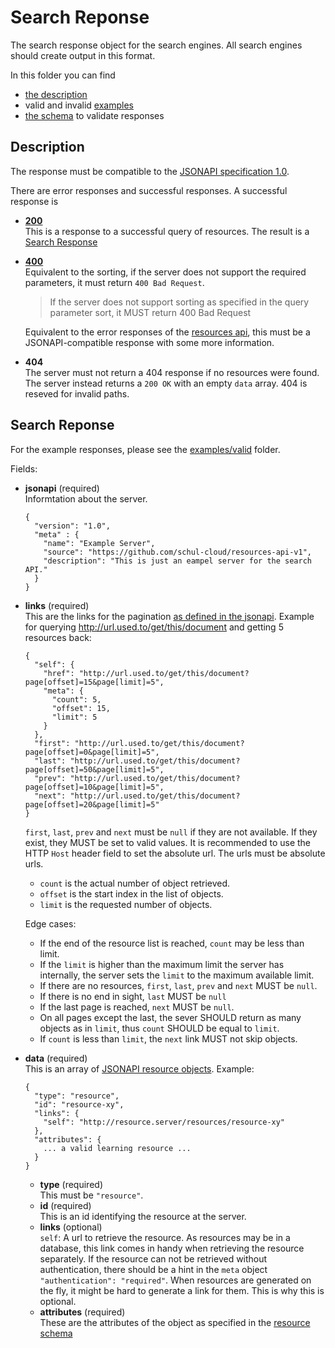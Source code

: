 # Search Reponse

The search response object for the search engines.
All search engines should create output in this format.

In this folder you can find

- [the description][description]
- valid and invalid [examples](examples)
- [the schema][schema] to validate responses

## Description
[description]: #description

The response must be compatible to the [JSONAPI specification 1.0][jsonapi].

There are error responses and successful responses.
A successful response is

- [**200**](http://jsonapi.org/format/#fetching-resources-responses-200)  
  This is a response to a successful query of resources.
  The result is a [Search Response][search-response]
- [**400**](http://jsonapi.org/format/#fetching-sorting)  
  Equivalent to the sorting, if the server does not support the required parameters,
  it must return `400 Bad Request`.

  > If the server does not support sorting as specified in the query parameter sort, it MUST return 400 Bad Request
  
  Equivalent to the error responses of the [resources api][resource-api],
  this must be a JSONAPI-compatible response with some more information.
- **404**  
  The server must not return a 404 response if no resources were found.
  The server instead returns a `200 OK` with an empty `data` array.
  404 is reseved for invalid paths.

## Search Reponse
[search-response]: #search-response

For the example responses, please see the [examples/valid](examples/valid) folder.

Fields:

- **jsonapi** (required)  
  Informtation about the server.
  ```
  {
    "version": "1.0",
    "meta" : {
      "name": "Example Server",
      "source": "https://github.com/schul-cloud/resources-api-v1",
      "description": "This is just an eampel server for the search API."
    }
  }
  ```
- **links** (required)  
  This are the links for the pagination [as defined in the jsonapi](http://jsonapi.org/format/#fetching-pagination).
  Example for querying <http://url.used.to/get/this/document> and getting 5 resources back:
  ```
  {
    "self": {
      "href": "http://url.used.to/get/this/document?page[offset]=15&page[limit]=5",
      "meta": {
        "count": 5,
        "offset": 15,
        "limit": 5
      }
    },
    "first": "http://url.used.to/get/this/document?page[offset]=0&page[limit]=5",
    "last": "http://url.used.to/get/this/document?page[offset]=50&page[limit]=5",
    "prev": "http://url.used.to/get/this/document?page[offset]=10&page[limit]=5",
    "next": "http://url.used.to/get/this/document?page[offset]=20&page[limit]=5"
  }
  ```
  `first`, `last`, `prev` and `next` must be `null` if they are not available.
  If they exist, they MUST be set to valid values.
  It is recommended to use the HTTP `Host` header field to set the absolute url.
  The urls must be absolute urls.
  
  - `count` is the actual number of object retrieved.
  - `offset` is the start index in the list of objects.
  - `limit` is the requested number of objects.
  
  Edge cases:
  
  - If the end of the resource list is reached, `count` may be less than limit.
  - If the `limit` is higher than the maximum limit the server has internally, the server sets the `limit` to the maximum available limit.
  - If there are no resources, `first`, `last`, `prev` and `next` MUST be `null`.
  - If there is no end in sight, `last` MUST be `null`
  - If the last page is reached, `next` MUST be `null`.
  - On all pages except the last, the sever SHOULD return as many objects as in `limit`, thus `count` SHOULD be equal to `limit`.
  - If `count` is less than `limit`, the `next` link MUST not skip objects.
  
- **data** (required)  
  This is an array of [JSONAPI resource objects](http://jsonapi.org/format/#document-resource-objects).
  Example:
  ```
  {
    "type": "resource",
    "id": "resource-xy",
    "links": {
      "self": "http://resource.server/resources/resource-xy"
    },
    "attributes": {
      ... a valid learning resource ...
    }
  }
  ```
  - **type** (required)  
    This must be `"resource"`.
  - **id** (required)  
    This is an id identifying the resource at the server.
  - **links** (optional)  
    `self`: A url to retrieve the resource.
    As resources may be in a database, this link comes in handy when retrieving the resource separately.
    If the resource can not be retrieved without authentication, there should be a hint in the `meta` object `"authentication": "required"`.
    When resources are generated on the fly, it might be hard to generate a link for them. This is why this is optional.
  - **attributes** (required)  
    These are the attributes of the object as specified in the [resource schema][res]



[schema]: resource-response.json
[jsonapi]: http://jsonapi.org/format/
[resource-api]: ../../README.md#resources-api
[res]: ../resource/
